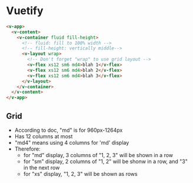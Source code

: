 # Vuetify

```html
<v-app>
  <v-content>
    <v-container fluid fill-height>
      <!-- fluid: fill to 100% width -->
      <!-- fill-height: vertically middle-->
      <v-layout wrap>
        <!-- Don't forget "wrap" to use grid layout -->
        <v-flex xs12 sm6 md4>blah 1</v-flex>
        <v-flex xs12 sm6 md4>blah 2</v-flex>
        <v-flex xs12 sm6 md4>blah 3</v-flex>
      </v-layout>
    </v-container>
  </v-content>
</v-app>
```

## Grid

- According to doc, "md" is for 960px-1264px
- Has 12 columns at most
- "md4" means using 4 columns for 'md' display
- Therefore:
  - for "md" display, 3 columns of "1, 2, 3" will be shown in a row
  - for "sm" display, 2 columns of "1, 2" will be shonw in a row, and "3" in the next row
  - for "xs" display, "1, 2, 3" will be shown as rows
